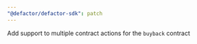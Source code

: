 ```yaml
---
"@defactor/defactor-sdk": patch
---
```


Add support to multiple contract actions for the `buyback` contract
